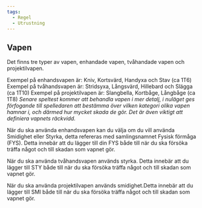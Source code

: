 ```yaml
---
tags:
  - Regel
  - Utrustning
---
```

## Vapen
Det finns tre typer av vapen, enhandade vapen, tvåhandade vapen och projektilvapen. 

Exempel på enhandsvapen är:  Kniv, Kortsvärd, Handyxa och Stav (ca 1T6)
Exempel på tvåhandsvapen är: Stridsyxa, Långsvärd, Hillebard och Slägga (ca 1T10)
Exempel på projektilvapen är: Slangbella, Kortbåge, Långbåge (ca 1T8)
*Senare speltest kommer att behandla vapen i mer detalj, i nuläget ges förfogande till spelledaren att bestämma över vilken kategori olika vapen hamnar i, och därmed hur mycket skada de gör. Det är även viktigt att definiera vapnets räckvidd.*

När du ska använda enhandsvapen kan du välja om du vill använda Smidighet eller Styrka, detta refereras med samlingsnamnet Fysisk förmåga (FYS). Detta innebär att du lägger till din FYS både till när du ska försöka träffa något och till skadan som vapnet gör.

När du ska använda tvåhandsvapen används styrka. Detta innebär att du lägger till STY både till när du ska försöka träffa något och till skadan som vapnet gör.

När du ska använda projektilvapen används smidighet.Detta innebär att du lägger till SMI både till när du ska försöka träffa något och till skadan som vapnet gör. 
